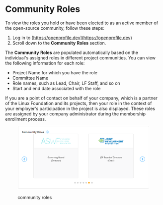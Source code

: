 # Community Roles

To view the roles you hold or have been elected to as an active member of the open-source community, follow these steps:

1. Log in to [https://openprofile.dev](https://openprofile.dev)
2. Scroll down to the **Community** **Roles** section.

The **Community** **Roles** are populated automatically based on the individual's assigned roles in different project communities. You can view the following information for each role:

* Project Name for which you have the role
* Committee Name
* Role names, such as Lead, Chair, LF Staff, and so on
* Start and end date associated with the role

If you are a point of contact on behalf of your company, which is a partner of the Linux Foundation and its projects, then your role in the context of your employer's participation in the project is also displayed. These roles are assigned by your company administrator during the membership enrollment process.

<figure><img src="../../../../.gitbook/assets/Community Roles (1).PNG" alt=""><figcaption><p>community roles</p></figcaption></figure>
